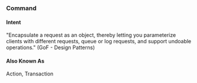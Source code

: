 ### Command 

#### Intent 
"Encapsulate a request as an object, thereby letting you parameterize clients with
different requests, queue or log requests, and support undoable operations." (GoF - Design Patterns)

#### Also Known As
Action, Transaction
